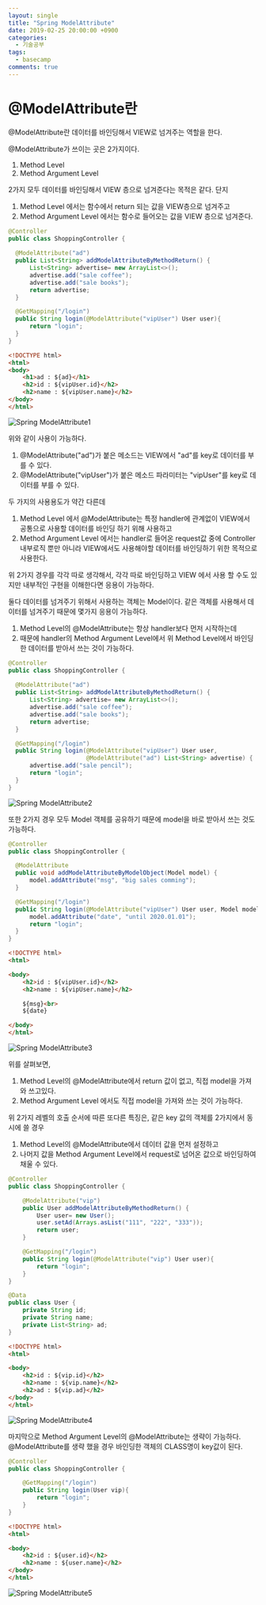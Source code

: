 ```yaml
---
layout: single
title: "Spring ModelAttribute"
date: 2019-02-25 20:00:00 +0900
categories:
  - 기술공부
tags:
  - basecamp
comments: true
---
```


# @ModelAttribute란
@ModelAttribute란 데이터를 바인딩해서 VIEW로 넘겨주는 역할을 한다.

@ModelAttribute가 쓰이는 곳은 2가지이다.
1. Method Level
2. Method Argument Level

2가지 모두 데이터를 바인딩해서 VIEW 층으로 넘겨준다는 목적은 같다.
단지
1. Method Level 에서는 함수에서 return 되는 값을 VIEW층으로 넘겨주고
2. Method Argument Level 에서는 함수로 들어오는 값을 VIEW 층으로 넘겨준다.

```java
@Controller
public class ShoppingController {
  
  @ModelAttribute("ad")
  public List<String> addModelAttributeByMethodReturn() {
      List<String> advertise= new ArrayList<>();
      advertise.add("sale coffee");
      advertise.add("sale books");
      return advertise;
  }

  @GetMapping("/login")
  public String login(@ModelAttribute("vipUser") User user){
      return "login";
  }
}
```

```html
<!DOCTYPE html>
<html>
<body>
    <h1>ad : ${ad}</h1>
    <h2>id : ${vipUser.id}</h2>
    <h2>name : ${vipUser.name}</h2>
</body>
</html>
```

![Spring ModelAttribute1](/assets/images/model1.PNG)

위와 같이 사용이 가능하다.
1. @ModelAttribute("ad")가 붙은 메소드는 VIEW에서 "ad"를 key로 데이터를 부를 수 있다.
2. @ModelAttribute("vipUser")가 붙은 메소드 파라미터는 "vipUser"를 key로 데이터를 부를 수 있다.

두 가지의 사용용도가 약간 다른데
1. Method Level 에서 @ModelAttribute는 특정 handler에 관계없이 VIEW에서 공통으로 사용할 데이터를 바인딩 하기 위해 사용하고
2. Method Argument Level 에서는 handler로 들어온 request값 중에 Controller 내부로직 뿐만 아니라 VIEW에서도 사용해야할 데이터를 바인딩하기 위한 목적으로 사용한다.


위 2가지 경우를 각각 따로 생각해서, 각각 따로 바인딩하고 VIEW 에서 사용 할 수도 있지만 내부적인 구현을 이해한다면 응용이 가능하다.

둘다 데이터를 넘겨주기 위해서 사용하는 객체는 Model이다.
같은 객체를 사용해서 데이터를 넘겨주기 때문에 몇가지 응용이 가능하다.

1. Method Level의 @ModelAttribute는 항상 handler보다 먼저 시작하는데
2. 때문에 handler의 Method Argument Level에서 위 Method Level에서 바인딩한 데이터를 받아서 쓰는 것이 가능하다.

```java
@Controller
public class ShoppingController {
  
  @ModelAttribute("ad")
  public List<String> addModelAttributeByMethodReturn() {
      List<String> advertise= new ArrayList<>();
      advertise.add("sale coffee");
      advertise.add("sale books");
      return advertise;
  }

  @GetMapping("/login")
  public String login(@ModelAttribute("vipUser") User user,
                      @ModelAttribute("ad") List<String> advertise) {
      advertise.add("sale pencil");
      return "login";
  }
}
```

![Spring ModelAttribute2](/assets/images/model2.PNG)

또한 2가지 경우 모두 Model 객체를 공유하기 때문에 model을 바로 받아서 쓰는 것도 가능하다.

```java
@Controller
public class ShoppingController {

  @ModelAttribute
  public void addModelAttributeByModelObject(Model model) {
      model.addAttribute("msg", "big sales comming");
  }

  @GetMapping("/login")
  public String login(@ModelAttribute("vipUser") User user, Model model){
      model.addAttribute("date", "until 2020.01.01");
      return "login";
  }
}
```

```html
<!DOCTYPE html>
<html>

<body>
    <h2>id : ${vipUser.id}</h2>
    <h2>name : ${vipUser.name}</h2>

    ${msg}<br>
    ${date}

</body>
</html>
```
![Spring ModelAttribute3](/assets/images/model3.PNG)

위를 살펴보면,
1. Method Level의 @ModelAttribute에서 return 값이 없고, 직접  model을 가져와 쓰고있다.
2. Method Argument Level 에서도 직접  model을 가져와 쓰는 것이 가능하다.


위 2가지 레벨의 호출 순서에 따른 또다른 특징은, 같은 key 값의 객체를 2가지에서 동시에 쓸 경우
1. Method Level의 @ModelAttribute에서 데이터 값을 먼저 설정하고
2. 나머지 값을 Method Argument Level에서 request로 넘어온 값으로 바인딩하여 채울 수 있다.

```java
@Controller
public class ShoppingController {

    @ModelAttribute("vip")
    public User addModelAttributeByMethodReturn() {
        User user= new User();
        user.setAd(Arrays.asList("111", "222", "333"));
        return user;
    }

    @GetMapping("/login")
    public String login(@ModelAttribute("vip") User user){
        return "login";
    }
}
```
```java
@Data
public class User {
    private String id;
    private String name;
    private List<String> ad;
}
```


```html
<!DOCTYPE html>
<html>

<body>
    <h2>id : ${vip.id}</h2>
    <h2>name : ${vip.name}</h2>
    <h2>ad : ${vip.ad}</h2>
</body>
</html>
```
![Spring ModelAttribute4](/assets/images/model4.PNG)


마지막으로 Method Argument Level의 @ModelAttribute는 생략이 가능하다.
@ModelAttribute를 생략 했을 경우 바인딩한 객체의 CLASS명이 key값이 된다.

```java
@Controller
public class ShoppingController {

    @GetMapping("/login")
    public String login(User vip){
        return "login";
    }
}
```

```html
<!DOCTYPE html>
<html>

<body>
    <h2>id : ${user.id}</h2>
    <h2>name : ${user.name}</h2>
</body>
</html>
```

![Spring ModelAttribute5](/assets/images/model5.PNG)